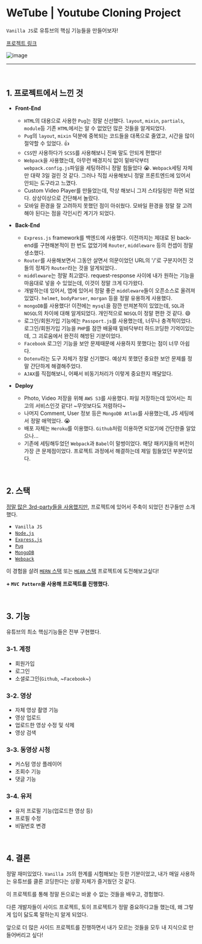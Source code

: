 # WeTube | Youtube Cloning Project

`Vanilla JS`로 유튜브의 핵심 기능들을 만들어보자!

[프로젝트 링크](https://tranquil-castle-40182.herokuapp.com/)

![image](https://user-images.githubusercontent.com/67461578/109142575-60f4df00-77a2-11eb-932c-ef5feb0a2f17.png)

---

<br />

## 1. 프로젝트에서 느낀 것
- **Front-End**
  - `HTML`의 대용으로 사용한 `Pug`는 정말 신선했다. `layout`, `mixin`, `partials`, `module`등 기존 `HTML`에서는 알 수 없었던 많은 것들을 알게되었다.
  - `Pug`의 `layout`, `mixin` 덕분에 중복되는 코드들을 대폭으로 줄였고, 시간을 많이 절약할 수 있었다. 👍
  - `CSS`만 사용하다가 `SCSS`를 사용해보니 진짜 말도 안되게 편했다!
  - `Webpack`을 사용했는데, 아무런 배경지식 없이 밑바닥부터 `webpack.config.js`파일을 세팅하려니 정말 힘들었다 😭. `Webpack`세팅 자체만 대략 3일 걸린 것 같다. 그러나 직접 사용해보니 정말 프론트엔드에 있어서 안되는 도구라고 느꼈다.
  - Custom Video Player를 만들었는데, 막상 해보니 그저 스타일링만 하면 되었다. 상상이상으로 간단해서 놀랐다.
  - 모바일 환경을 잘 고려하지 못했던 점이 아쉬웠다. 모바일 환경을 정말 잘 고려해야 된다는 점을 각인시킨 계기가 되었다.

- **Back-End**
  - `Express.js` framework를 백엔드에 사용했다. 이전까지는 제대로 된 back-end를 구현해본적이 한 번도 없었기에 `Router`, `middleware` 등의 컨셉이 정말 생소했다.
  - `Router`를 사용해보면서 그동안 살면서 의문이었던 URL의 '/'로 구분지어진 것들의 정체가 `Router`라는 것을 알게되었다..
  - `middleware`는 정말 최고였다. request-response 사이에 내가 원하는 기능을 마음대로 넣을 수 있었는데, 이것이 정말 크게 다가왔다.
  - 개발하는데 있어서, 앱에 있어서 정말 좋은 `middleware`들이 오픈소스로 올려져 있었다. `helmet`, `bodyParser`, `morgan` 등을 정말 유용하게 사용했다.
  - `mongoDB`를 사용했다! 이전에는 `mysql`을 잠깐 만져본적이 있었는데, `SQL`과 `NOSQL`의 차이에 대해 알게되었다. 개인적으로 `NOSQL`이 정말 편한 것 같다. 😄
  - 로그인/회원가입 기능에는 `Passport.js`를 사용했는데, 너무나 충격적이었다. 로그인/회원가입 기능을 `PHP`를 잠깐 배울때 밑바닥부터 하드코딩한 기억이있는데, 그 괴로움에서 완전히 해방된 기분이었다.
  - `Facebook` 로그인 기능을 보안 문제때문에 사용하지 못했다는 점이 너무 아쉽다.
  - `Dotenv`라는 도구 자체가 정말 신기했다. 예상치 못했던 중요한 보안 문제를 정말 간단하게 해결해주었다.
  - `AJAX`를 직접해보니, 어째서 비동기처리가 이렇게 중요한지 깨달았다.

- **Deploy**
  - Photo, Video 저장을 위해 `AWS S3`를 사용했다. 파일 저장하는데 있어서는 최고의 서비스인것 같다! ~무엇보다도 저렴하다~
  - 나머지 Comment, User 정보 등은 `MongoDB Atlas`를 사용했는데, JS 세팅에서 정말 애먹었다. 😭
  - 배포 자체는 `Heroku`를 이용했다. `Github`처럼 이용하면 되었기에 간단한줄 알았으나...
  - 기존에 세팅해두었던 `Webpack`과 `Babel`이 말썽이었다. 해당 패키지들의 버전이 가장 큰 문제점이었다. 프로젝트 과정에서 해결하는데 제일 힘들었던 부분이었다.

<br />

## 2. 스택
[정말 많은 3rd-party들을 사용했지만](https://github.com/pshtony1/youtube-clone/blob/master/package.json#L9), 프로젝트에 있어서 주축이 되었던 친구들만 소개했다.

- `Vanilla JS`
- [`Node.js`](https://nodejs.org/)
- [`Express.js`](https://expressjs.com/)
- [`Pug`](https://pugjs.org/)
- [`MongoDB`](https://www.mongodb.com/)
- [`Webpack`](https://webpack.js.org/)

이 경험을 살려 [`MERN` 스택](https://www.mongodb.com/mern-stack) 또는 [`MEAN` 스택](https://en.wikipedia.org/wiki/MEAN_(solution_stack)) 프로젝트에 도전해보고싶다!

**+ `MVC Pattern`을 사용해 프로젝트를 진행했다.**

<br />

## 3. 기능
유튜브의 최소 핵심기능들은 전부 구현했다.

### 3-1. 계정
- 회원가입
- 로그인
- 소셜로그인(`Github`, ~`Facebook`~)

### 3-2. 영상
- 자체 영상 촬영 기능
- 영상 업로드
- 업로드한 영상 수정 및 삭제
- 영상 검색

### 3-3. 동영상 시청
- 커스텀 영상 플레이어
- 조회수 기능
- 댓글 기능

### 3-4. 유저
- 유저 프로필 기능(업로드한 영상 등)
- 프로필 수정
- 비밀번호 변경

<br />

## 4. 결론
정말 재미있었다. `Vanilla JS`의 한계를 시험해보는 듯한 기분이었고, 내가 매일 사용하는 유튜브를 클론 코딩한다는 상황 자체가 즐거웠던 것 같다.

이 프로젝트를 통해 정말 돈으로는 바꿀 수 없는 것들을 배우고, 경험했다.

다른 개발자들이 사이드 프로젝트, 토이 프로젝트가 정말 중요하다고들 했는데, 왜 그렇게 입이 닳도록 말하는지 알게 되었다.

앞으로 더 많은 사이드 프로젝트를 진행하면서 내가 모르는 것들을 모두 내 지식으로 만들어버리고 싶다!

